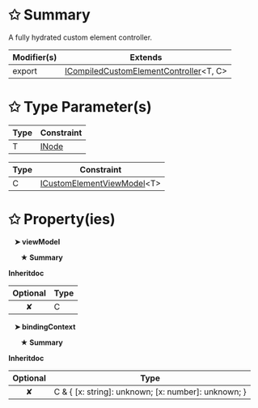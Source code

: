 # &#10025; Summary

A fully hydrated custom element controller.

| Modifier(s)                            | Extends                                    |
|----------------------------------------|--------------------------------------------|
| export | [ICompiledCustomElementController](/runtime/interface/lifecycle/icompiledcustomelementcontroller.md)&lt;T, C&gt; |

# &#10025; Type Parameter(s)

| Type | Constraint                               |
| ---- | ---------------------------------------- |
| T    | [INode](/runtime/interface/dom/inode.md) |

| Type | Constraint                                                                                  |
| ---- | ------------------------------------------------------------------------------------------- |
| C    | [ICustomElementViewModel](/runtime/interface/lifecycle/icustomelementviewmodel.md)&lt;T&gt; |

# &#10025; Property(ies)

&nbsp;&nbsp; **&#10148; viewModel**

&nbsp;&nbsp;&nbsp;&nbsp;&nbsp; **&#9733; Summary**

**Inheritdoc**

| Optional                           | Type                         |
|:----------------------------------:|------------------------------|
| ✘ | C |

&nbsp;&nbsp; **&#10148; bindingContext**

&nbsp;&nbsp;&nbsp;&nbsp;&nbsp; **&#9733; Summary**

**Inheritdoc**

| Optional                           | Type                         |
|:----------------------------------:|------------------------------|
| ✘ | C & { [x: string]: unknown; [x: number]: unknown; } |